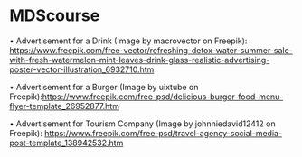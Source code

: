 # MDScourse
•	Advertisement for a Drink (Image by macrovector on Freepik): https://www.freepik.com/free-vector/refreshing-detox-water-summer-sale-with-fresh-watermelon-mint-leaves-drink-glass-realistic-advertising-poster-vector-illustration_6932710.htm

•	Advertisement for a Burger (Image by uixtube on Freepik):https://www.freepik.com/free-psd/delicious-burger-food-menu-flyer-template_26952877.htm

•	Advertisement for Tourism Company (Image by johnniedavid12412 on Freepik): https://www.freepik.com/free-psd/travel-agency-social-media-post-template_138942532.htm
